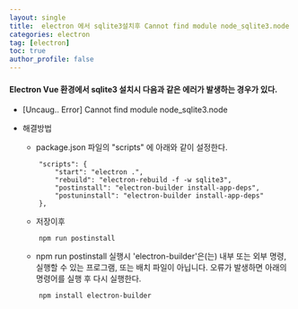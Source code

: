 ```yaml
---
layout: single
title:  electron 에서 sqlite3설치후 Cannot find module node_sqlite3.node 오류 발생시 해결 방법
categories: electron
tag: [electron]
toc: true
author_profile: false
---
```

#### Electron Vue 환경에서 sqlite3 설치시 다음과 같은 에러가 발생하는 경우가 있다.

* [Uncaug.. Error] Cannot find module node_sqlite3.node

* 해결방법
    * package.json 파일의 "scripts" 에 아래와 같이 설정한다.
    ```
        "scripts": {
            "start": "electron .",
            "rebuild": "electron-rebuild -f -w sqlite3",
            "postinstall": "electron-builder install-app-deps",
            "postuninstall": "electron-builder install-app-deps"
        },
    ```

    * 저장이후 
    ```
        npm run postinstall
    ```

    * npm run postinstall 실행시 'electron-builder'은(는) 내부 또는 외부 명령, 실행할 수 있는 프로그램, 또는
배치 파일이 아닙니다. 오류가 발생하면 아래의 명령어를 실행 후 다시 실행한다.

    ```
        npm install electron-builder
    ```
